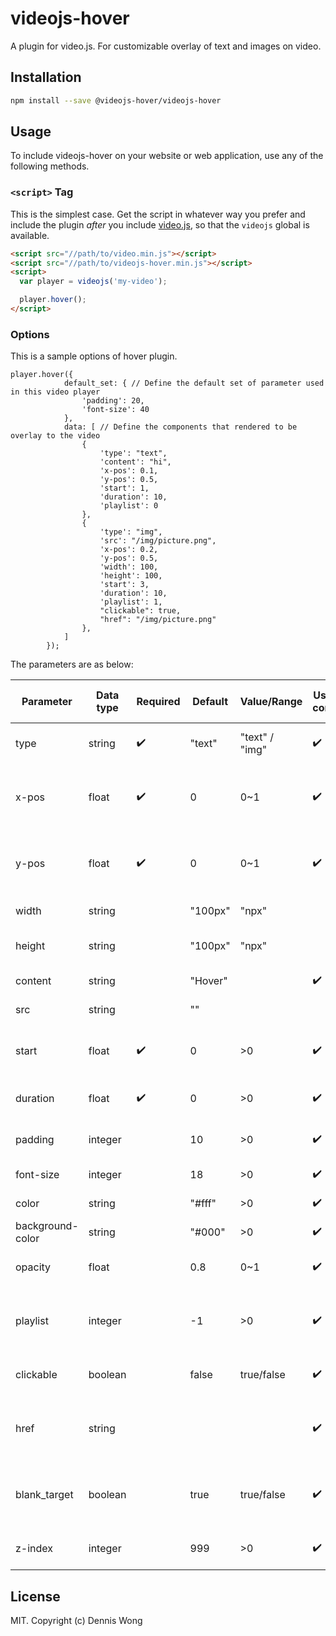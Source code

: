 # videojs-hover

A plugin for video.js. For customizable overlay of text and images on video.

## Installation

```sh
npm install --save @videojs-hover/videojs-hover
```

## Usage

To include videojs-hover on your website or web application, use any of the following methods.

### `<script>` Tag

This is the simplest case. Get the script in whatever way you prefer and include the plugin _after_ you include [video.js][videojs], so that the `videojs` global is available.

```html
<script src="//path/to/video.min.js"></script>
<script src="//path/to/videojs-hover.min.js"></script>
<script>
  var player = videojs('my-video');

  player.hover();
</script>
```

### Options

This is a sample options of hover plugin. 
```
player.hover({
			default_set: { // Define the default set of parameter used in this video player
				'padding': 20,
				'font-size': 40
			},
			data: [ // Define the components that rendered to be overlay to the video
				{
					'type': "text",
					'content': "hi",
					'x-pos': 0.1,
					'y-pos': 0.5,
					'start': 1,
					'duration': 10,
					'playlist': 0
				},
				{
					'type': "img",
					'src': "/img/picture.png",
					'x-pos': 0.2,
					'y-pos': 0.5,
					'width': 100,
					'height': 100,
					'start': 3,
					'duration': 10,
					'playlist': 1,
					"clickable": true,
					"href": "/img/picture.png"
				},
			]
		});
```
The parameters are as below:

| Parameter | Data type | Required | Default | Value/Range | Use in Text component | Use in Image component | Usage |
| --- | --- | --- | --- | --- | --- | --- | --- |
| type | string | :heavy_check_mark: | "text" | "text" / "img" | :heavy_check_mark: | :heavy_check_mark: | For indicating type of component |
| x-pos | float | :heavy_check_mark: | 0 | 0~1 | :heavy_check_mark: | :heavy_check_mark: | For the x-coordinate in pixel from the left top corner of video player |
| y-pos | float | :heavy_check_mark: | 0 | 0~1 | :heavy_check_mark: | :heavy_check_mark: | For the y-coordinate in pixel from the left top corner of video player |
| width | string |  | "100px" | "npx" |  | :heavy_check_mark: | For the width of image in pixel |
| height | string |  | "100px" | "npx" |  | :heavy_check_mark: | For the height of image in pixel |
| content | string |  | "Hover" |  | :heavy_check_mark: |  | For the content of text |
| src | string |  | "" |  |  | :heavy_check_mark: | For the source url of image |
| start | float | :heavy_check_mark: | 0 | >0 | :heavy_check_mark: | :heavy_check_mark: | For the start time in second when the overlay show |
| duration | float | :heavy_check_mark: | 0 | >0 | :heavy_check_mark: | :heavy_check_mark: | For the duration of the overlay show |
| padding | integer |  | 10 | >0 | :heavy_check_mark: | :heavy_check_mark: | For the padding of the component |
| font-size | integer |  | 18 | >0 | :heavy_check_mark: |  | For the font size of text |
| color | string |  | "#fff" | >0 | :heavy_check_mark: |  | For the text color |
| background-color | string |  | "#000" | >0 | :heavy_check_mark: | :heavy_check_mark: | For the color of the background |
| opacity | float |  | 0.8 | 0~1 | :heavy_check_mark: | :heavy_check_mark: | For the opacity of the background |
| playlist | integer |  | -1 | >0 | :heavy_check_mark: | :heavy_check_mark: | For the playlist index of the component corrensponding to |
| clickable | boolean |  | false | true/false | :heavy_check_mark: | :heavy_check_mark: | To indicate the component is clickable |
| href | string |  |  |  | :heavy_check_mark: | :heavy_check_mark: | Required clickable to be true, the url of the clickable component |
| blank_target | boolean |  | true | true/false | :heavy_check_mark: | :heavy_check_mark: | To indicate if the clickable component will open a new tab or not |
| z-index | integer |  | 999 | >0 | :heavy_check_mark: | :heavy_check_mark: | For the z-index of the component |

## License

MIT. Copyright (c) Dennis Wong


[videojs]: http://videojs.com/
